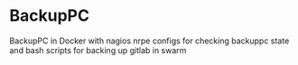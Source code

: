 BackupPC
========

BackupPC in Docker with nagios nrpe configs for checking backuppc state and bash scripts for backing up gitlab in swarm

